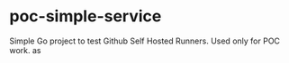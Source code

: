 # poc-simple-service
Simple Go project to test Github Self Hosted Runners. Used only for POC work.
as
